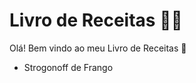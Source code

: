 # Livro de Receitas :man_cook:

Olá! Bem vindo ao meu Livro de Receitas :wave:

- Strogonoff de Frango
